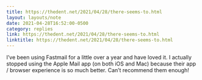 ```yaml
---
title: https://thedent.net/2021/04/28/there-seems-to.html
layout: layouts/note
date: 2021-04-28T16:52:00-0500
category: replies
link: https://thedent.net/2021/04/28/there-seems-to.html
linktitle: https://thedent.net/2021/04/28/there-seems-to.html
---
```

I’ve been using Fastmail for a little over a year and have loved it. I actually stopped using the Apple Mail app (on both iOS and Mac) because their app / browser experience is so much better. Can’t recommend them enough!